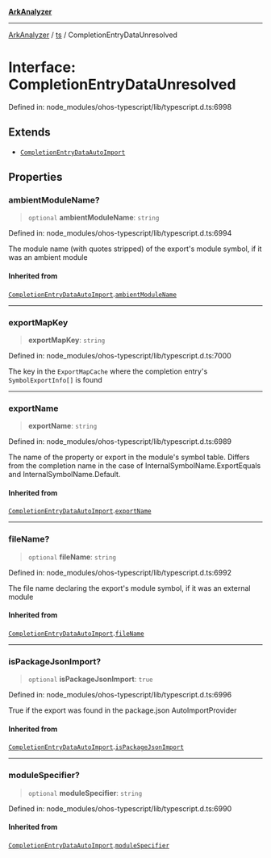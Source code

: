 [**ArkAnalyzer**](../../../../README.md)

***

[ArkAnalyzer](../../../../globals.md) / [ts](../README.md) / CompletionEntryDataUnresolved

# Interface: CompletionEntryDataUnresolved

Defined in: node\_modules/ohos-typescript/lib/typescript.d.ts:6998

## Extends

- [`CompletionEntryDataAutoImport`](CompletionEntryDataAutoImport.md)

## Properties

### ambientModuleName?

> `optional` **ambientModuleName**: `string`

Defined in: node\_modules/ohos-typescript/lib/typescript.d.ts:6994

The module name (with quotes stripped) of the export's module symbol, if it was an ambient module

#### Inherited from

[`CompletionEntryDataAutoImport`](CompletionEntryDataAutoImport.md).[`ambientModuleName`](CompletionEntryDataAutoImport.md#ambientmodulename)

***

### exportMapKey

> **exportMapKey**: `string`

Defined in: node\_modules/ohos-typescript/lib/typescript.d.ts:7000

The key in the `ExportMapCache` where the completion entry's `SymbolExportInfo[]` is found

***

### exportName

> **exportName**: `string`

Defined in: node\_modules/ohos-typescript/lib/typescript.d.ts:6989

The name of the property or export in the module's symbol table. Differs from the completion name
in the case of InternalSymbolName.ExportEquals and InternalSymbolName.Default.

#### Inherited from

[`CompletionEntryDataAutoImport`](CompletionEntryDataAutoImport.md).[`exportName`](CompletionEntryDataAutoImport.md#exportname)

***

### fileName?

> `optional` **fileName**: `string`

Defined in: node\_modules/ohos-typescript/lib/typescript.d.ts:6992

The file name declaring the export's module symbol, if it was an external module

#### Inherited from

[`CompletionEntryDataAutoImport`](CompletionEntryDataAutoImport.md).[`fileName`](CompletionEntryDataAutoImport.md#filename)

***

### isPackageJsonImport?

> `optional` **isPackageJsonImport**: `true`

Defined in: node\_modules/ohos-typescript/lib/typescript.d.ts:6996

True if the export was found in the package.json AutoImportProvider

#### Inherited from

[`CompletionEntryDataAutoImport`](CompletionEntryDataAutoImport.md).[`isPackageJsonImport`](CompletionEntryDataAutoImport.md#ispackagejsonimport)

***

### moduleSpecifier?

> `optional` **moduleSpecifier**: `string`

Defined in: node\_modules/ohos-typescript/lib/typescript.d.ts:6990

#### Inherited from

[`CompletionEntryDataAutoImport`](CompletionEntryDataAutoImport.md).[`moduleSpecifier`](CompletionEntryDataAutoImport.md#modulespecifier)
